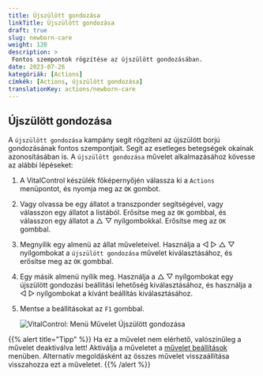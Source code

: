 ```yaml
---
title: Újszülött gondozása
linkTitle: Újszülött gondozása
draft: true
slug: newborn-care
weight: 120
description: >
 Fontos szempontok rögzítése az újszülött gondozásában.
date: 2023-07-26
kategóriák: [Actions]
címkék: [Actions, újszülött gondozása]
translationKey: actions/newborn-care
---
```


## Újszülött gondozása

A `újszülött gondozása` kampány segít rögzíteni az újszülött borjú gondozásának fontos szempontjait. Segít az esetleges betegségek okainak azonosításában is.
A `újszülött gondozása` művelet alkalmazásához kövesse az alábbi lépéseket:

1. A VitalControl készülék főképernyőjén válassza ki a `Actions` menüpontot, és nyomja meg az `OK` gombot.

2. Vagy olvassa be egy állatot a transzponder segítségével, vagy válasszon egy állatot a listából. Erősítse meg az `OK` gombbal, és válasszon egy állatot a △ ▽ nyílgombokkal. Erősítse meg az `OK` gombbal.

3. Megnyílik egy almenü az állat műveleteivel. Használja a ◁ ▷ △ ▽ nyílgombokat a `újszülött gondozása` művelet kiválasztásához, és erősítse meg az `OK` gombbal.

4. Egy másik almenü nyílik meg. Használja a △ ▽ nyílgombokat egy újszülött gondozási beállítási lehetőség kiválasztásához, és használja a ◁ ▷ nyílgombokat a kívánt beállítás kiválasztásához.

5. Mentse a beállításokat az `F1` gombbal.

    ![VitalControl: Menü Művelet Újszülött gondozása](../images/newborncare.png "Újszülött gondozása")

{{% alert title="Tipp" %}}
Ha ez a művelet nem elérhető, valószínűleg a művelet deaktiválva lett! Aktiválja a műveletet a [művelet beállítások](../setting/) menüben. Alternatív megoldásként az összes művelet visszaállítása visszahozza ezt a műveletet.
{{% /alert %}}
